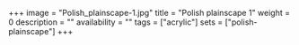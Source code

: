 +++
image = "Polish_plainscape-1.jpg"
title = "Polish plainscape 1"
weight = 0
description = ""
availability = ""
tags = ["acrylic"]
sets = ["polish-plainscape"]
+++
